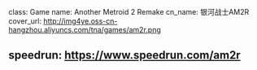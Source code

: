 class: Game
name: Another Metroid 2 Remake
cn_name: 银河战士AM2R
cover_url: http://img4ye.oss-cn-hangzhou.aliyuncs.com/tna/games/am2r.png

speedrun: https://www.speedrun.com/am2r
---